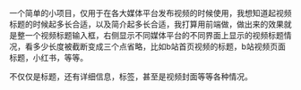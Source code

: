 一个简单的小项目，仅用于在各大媒体平台发布视频的时候使用，我想知道起视频标题的时候起多长合适，以及简介起多长合适，我打算用前端做，做出来的效果就是整一个视频标题输入框，右侧显示不同媒体平台的不同界面上显示的视频标题情况，看多少长度被截断变成三个点省略，比如b站首页视频的标题，b站视频页面标题，小红书，等等。

不仅仅是标题，还有详细信息，标签，甚至是视频封面等等各种情况。
